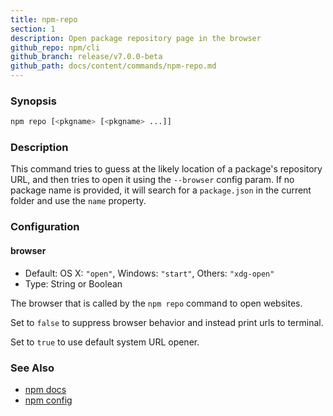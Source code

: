 ```yaml
---
title: npm-repo
section: 1
description: Open package repository page in the browser
github_repo: npm/cli
github_branch: release/v7.0.0-beta
github_path: docs/content/commands/npm-repo.md
---
```


### Synopsis

```bash
npm repo [<pkgname> [<pkgname> ...]]
```

### Description

This command tries to guess at the likely location of a package's
repository URL, and then tries to open it using the `--browser`
config param. If no package name is provided, it will search for
a `package.json` in the current folder and use the `name` property.

### Configuration

#### browser

* Default: OS X: `"open"`, Windows: `"start"`, Others: `"xdg-open"`
* Type: String or Boolean

The browser that is called by the `npm repo` command to open websites.

Set to `false` to suppress browser behavior and instead print urls to
terminal.

Set to `true` to use default system URL opener.

### See Also

* [npm docs](/cli/v7/commands/npm-docs)
* [npm config](/cli/v7/commands/npm-config)
